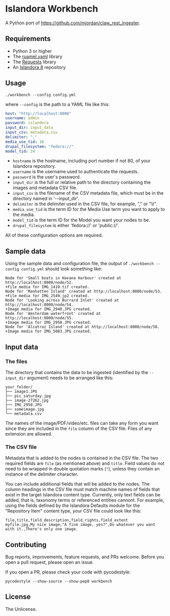# Islandora Workbench

A Python port of https://github.com/mjordan/claw_rest_ingester.

## Requirements

* Python 3 or higher
* The [ruamel.yaml](https://yaml.readthedocs.io/en/latest/index.html) library
* The [Requests](https://2.python-requests.org/en/master/) library
* An [Islandora 8](https://islandora.ca/) repository

## Usage

`./workbench --config config.yml`

where `--config` is the path to a YAML file like this:

```yaml
host: "http://localhost:8000"
username: admin
password: islandora
input_dir: input_data
input_csv: metadata.csv
delimiter: ","
media_use_tid: 16
drupal_filesystem: "fedora://"
model_tid: 24
```

* `hostname` is the hostname, including port number if not 80, of your Islandora repository.
* `username` is the username used to authenticate the requests.
* `password` is the user's password.
* `input_dir` is the full or relative path to the directory containing the images and metadata CSV file.
* `input_csv` is the filename of the CSV metadata file, which must be in the directory named in '--input_dir'.
* `delimiter` is the delimiter used in the CSV file, for example, "," or "\t".
* `media_use_tid` is the term ID for the Media Use term you want to apply to the media.
* `model_tid` is the term ID for the Model you want your nodes to be.
* `drupal_filesystem` is either 'fedora://' or 'public://'.

All of these configuration options are required.

## Sample data

Using the sample data and configuration file, the output of `./workbench --config config.yml` should look something like:

```
Node for 'Small boats in Havana Harbour' created at http://localhost:8000/node/52.
+File media for IMG_1410.tif created.
Node for 'Manhatten Island' created at http://localhost:8000/node/53.
+File media for IMG_2549.jp2 created.
Node for 'Looking across Burrard Inlet' created at http://localhost:8000/node/54.
+Image media for IMG_2940.JPG created.
Node for 'Amsterdam waterfront' created at http://localhost:8000/node/55.
+Image media for IMG_2958.JPG created.
Node for 'Alcatraz Island' created at http://localhost:8000/node/56.
+Image media for IMG_5083.JPG created.
```

## Input data

### The files

The directory that contains the data to be ingested (identified by the `--input_dir` argument) needs to be arranged like this:

```
your_folder/
├── image1.JPG
├── pic_saturday.jpg
├── image-27262.jpg
├── IMG_2958.JPG
├── someimage.jpg
└── metadata.csv
```

The names of the image/PDF/video/etc. files can take any form you want since they are included in the `file` column of the CSV file. Files of any extension are allowed.

### The CSV file

Metadata that is added to the nodes is contained in the CSV file. The two required fields are `file` (as mentioned above) and `title`. Field values do not need to be wrapped in double quotation marks (`"`), unless they contain an instance of the delimiter character.

You can include additional fields that will be added to the nodes. The column headings in the CSV file must match machine names of fields that exist in the target Islandora content type. Currently, only text fields can be added, that is, taxonomy terms or referenced entities cannont. For example, using the fields defined by the Islandora Defaults module for the "Repository Item" content type, your CSV file could look like this:

```csv
file,title,field_description,field_rights,field_extent
myfile.jpg,My nice image,"A fine image, yes?",Do whatever you want with it.,There's only one image.
```

## Contributing

Bug reports, improvements, feature requests, and PRs welcome. Before you open a pull request, please open an issue.

If you open a PR, please check your code with pycodestyle:

`pycodestyle --show-source --show-pep8 workbench`

## License

The Unlicense.
